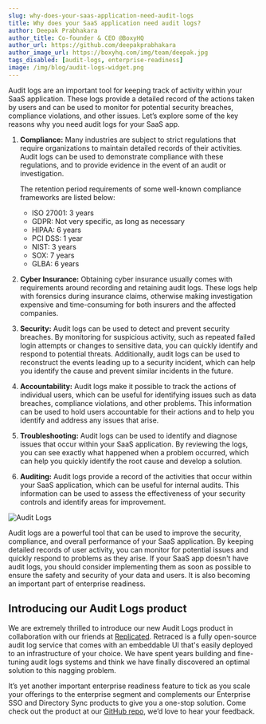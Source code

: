 ```yaml
---
slug: why-does-your-saas-application-need-audit-logs
title: Why does your SaaS application need audit logs?
author: Deepak Prabhakara
author_title: Co-founder & CEO @BoxyHQ
author_url: https://github.com/deepakprabhakara
author_image_url: https://boxyhq.com/img/team/deepak.jpg
tags_disabled: [audit-logs, enterprise-readiness]
image: /img/blog/audit-logs-widget.png
---
```


Audit logs are an important tool for keeping track of activity within your SaaS application. These logs provide a detailed record of the actions taken by users and can be used to monitor for potential security breaches, compliance violations, and other issues. Let’s explore some of the key reasons why you need audit logs for your SaaS app.

1. **Compliance:** Many industries are subject to strict regulations that require organizations to maintain detailed records of their activities. Audit logs can be used to demonstrate compliance with these regulations, and to provide evidence in the event of an audit or investigation.

   The retention period requirements of some well-known compliance frameworks are listed below:

   - ISO 27001: 3 years
   - GDPR: Not very specific, as long as necessary
   - HIPAA: 6 years
   - PCI DSS: 1 year
   - NIST: 3 years
   - SOX: 7 years
   - GLBA: 6 years

2. **Cyber Insurance:** Obtaining cyber insurance usually comes with requirements around recording and retaining audit logs. These logs help with forensics during insurance claims, otherwise making investigation expensive and time-consuming for both insurers and the affected companies.
3. **Security:** Audit logs can be used to detect and prevent security breaches. By monitoring for suspicious activity, such as repeated failed login attempts or changes to sensitive data, you can quickly identify and respond to potential threats. Additionally, audit logs can be used to reconstruct the events leading up to a security incident, which can help you identify the cause and prevent similar incidents in the future.
4. **Accountability:** Audit logs make it possible to track the actions of individual users, which can be useful for identifying issues such as data breaches, compliance violations, and other problems. This information can be used to hold users accountable for their actions and to help you identify and address any issues that arise.
5. **Troubleshooting:** Audit logs can be used to identify and diagnose issues that occur within your SaaS application. By reviewing the logs, you can see exactly what happened when a problem occurred, which can help you quickly identify the root cause and develop a solution.
6. **Auditing:** Audit logs provide a record of the activities that occur within your SaaS application, which can be useful for internal audits. This information can be used to assess the effectiveness of your security controls and identify areas for improvement.

![Audit Logs](//img/blog/audit-logs-widget.png)

Audit logs are a powerful tool that can be used to improve the security, compliance, and overall performance of your SaaS application. By keeping detailed records of user activity, you can monitor for potential issues and quickly respond to problems as they arise. If your SaaS app doesn't have audit logs, you should consider implementing them as soon as possible to ensure the safety and security of your data and users. It is also becoming an important part of enterprise readiness.

## Introducing our Audit Logs product

We are extremely thrilled to introduce our new Audit Logs product in collaboration with our friends at [Replicated](https://replicated.com). Retraced is a fully open-source audit log service that comes with an embeddable UI that's easily deployed to an infrastructure of your choice. We have spent years building and fine-tuning audit logs systems and think we have finally discovered an optimal solution to this nagging problem.

It’s yet another important enterprise readiness feature to tick as you scale your offerings to the enterprise segment and complements our Enterprise SSO and Directory Sync products to give you a one-stop solution. Come check out the product at our [GitHub repo](https://github.com/retracedhq/retraced), we’d love to hear your feedback.
